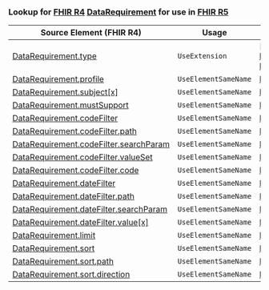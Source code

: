 ### Lookup for [FHIR R4](https://hl7.org/fhir/R4/) [DataRequirement](https://hl7.org/fhir/R4/DataRequirement.html) for use in [FHIR R5](https://hl7.org/fhir/R5/)

| Source Element (FHIR R4) | Usage | Target |
| -------------- | ----- | ------ |
| [DataRequirement.type](https://hl7.org/fhir/R4/DataRequirement.html#resource) | `UseExtension` | [http://hl7.org/fhir/4.0/StructureDefinition/extension-DataRequirement.type](StructureDefinition-ext-R4-DataRequirement.type.html) |
| [DataRequirement.profile](https://hl7.org/fhir/R4/DataRequirement.html#resource) | `UseElementSameName` | [DataRequirement.profile](https://hl7.org/fhir/R5/DataRequirement.html#resource) |
| [DataRequirement.subject[x]](https://hl7.org/fhir/R4/DataRequirement.html#resource) | `UseElementSameName` | [DataRequirement.subject[x]](https://hl7.org/fhir/R5/DataRequirement.html#resource) |
| [DataRequirement.mustSupport](https://hl7.org/fhir/R4/DataRequirement.html#resource) | `UseElementSameName` | [DataRequirement.mustSupport](https://hl7.org/fhir/R5/DataRequirement.html#resource) |
| [DataRequirement.codeFilter](https://hl7.org/fhir/R4/DataRequirement.html#resource) | `UseElementSameName` | [DataRequirement.codeFilter](https://hl7.org/fhir/R5/DataRequirement.html#resource) |
| [DataRequirement.codeFilter.path](https://hl7.org/fhir/R4/DataRequirement.html#resource) | `UseElementSameName` | [DataRequirement.codeFilter.path](https://hl7.org/fhir/R5/DataRequirement.html#resource) |
| [DataRequirement.codeFilter.searchParam](https://hl7.org/fhir/R4/DataRequirement.html#resource) | `UseElementSameName` | [DataRequirement.codeFilter.searchParam](https://hl7.org/fhir/R5/DataRequirement.html#resource) |
| [DataRequirement.codeFilter.valueSet](https://hl7.org/fhir/R4/DataRequirement.html#resource) | `UseElementSameName` | [DataRequirement.codeFilter.valueSet](https://hl7.org/fhir/R5/DataRequirement.html#resource) |
| [DataRequirement.codeFilter.code](https://hl7.org/fhir/R4/DataRequirement.html#resource) | `UseElementSameName` | [DataRequirement.codeFilter.code](https://hl7.org/fhir/R5/DataRequirement.html#resource) |
| [DataRequirement.dateFilter](https://hl7.org/fhir/R4/DataRequirement.html#resource) | `UseElementSameName` | [DataRequirement.dateFilter](https://hl7.org/fhir/R5/DataRequirement.html#resource) |
| [DataRequirement.dateFilter.path](https://hl7.org/fhir/R4/DataRequirement.html#resource) | `UseElementSameName` | [DataRequirement.dateFilter.path](https://hl7.org/fhir/R5/DataRequirement.html#resource) |
| [DataRequirement.dateFilter.searchParam](https://hl7.org/fhir/R4/DataRequirement.html#resource) | `UseElementSameName` | [DataRequirement.dateFilter.searchParam](https://hl7.org/fhir/R5/DataRequirement.html#resource) |
| [DataRequirement.dateFilter.value[x]](https://hl7.org/fhir/R4/DataRequirement.html#resource) | `UseElementSameName` | [DataRequirement.dateFilter.value[x]](https://hl7.org/fhir/R5/DataRequirement.html#resource) |
| [DataRequirement.limit](https://hl7.org/fhir/R4/DataRequirement.html#resource) | `UseElementSameName` | [DataRequirement.limit](https://hl7.org/fhir/R5/DataRequirement.html#resource) |
| [DataRequirement.sort](https://hl7.org/fhir/R4/DataRequirement.html#resource) | `UseElementSameName` | [DataRequirement.sort](https://hl7.org/fhir/R5/DataRequirement.html#resource) |
| [DataRequirement.sort.path](https://hl7.org/fhir/R4/DataRequirement.html#resource) | `UseElementSameName` | [DataRequirement.sort.path](https://hl7.org/fhir/R5/DataRequirement.html#resource) |
| [DataRequirement.sort.direction](https://hl7.org/fhir/R4/DataRequirement.html#resource) | `UseElementSameName` | [DataRequirement.sort.direction](https://hl7.org/fhir/R5/DataRequirement.html#resource) |
